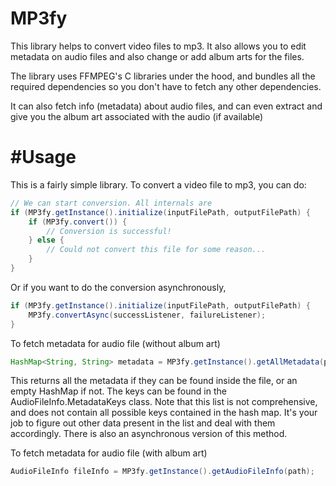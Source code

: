 MP3fy
======
This library helps to convert video files to mp3. It also allows you to edit metadata on audio files and also change or add album arts for the files.

The library uses FFMPEG's C libraries under the hood, and bundles all the required dependencies so you don't have to fetch any other dependencies.

It can also fetch info (metadata) about audio files, and can even extract and give you the album art associated with the audio (if available)

#Usage
=======
This is a fairly simple library. To convert a video file to mp3, you can do:
```java
// We can start conversion. All internals are 
if (MP3fy.getInstance().initialize(inputFilePath, outputFilePath) {
    if (MP3fy.convert()) {
        // Conversion is successful!
    } else {
        // Could not convert this file for some reason...
    }
}
```

Or if you want to do the conversion asynchronously,
```java
if (MP3fy.getInstance().initialize(inputFilePath, outputFilePath) {
    MP3fy.convertAsync(successListener, failureListener);
}
```

To fetch metadata for audio file (without album art)
```java
HashMap<String, String> metadata = MP3fy.getInstance().getAllMetadata(path);
```
This returns all the metadata if they can be found inside the file, or an empty HashMap if not.
The keys can be found in the AudioFileInfo.MetadataKeys class. Note that this list is not comprehensive, and does not contain all possible keys contained in the hash map. It's your job to figure out other data present in the list and deal with them accordingly. There is also an asynchronous version of this method.

To fetch metadata for audio file (with album art)
```java
AudioFileInfo fileInfo = MP3fy.getInstance().getAudioFileInfo(path);
``` 

